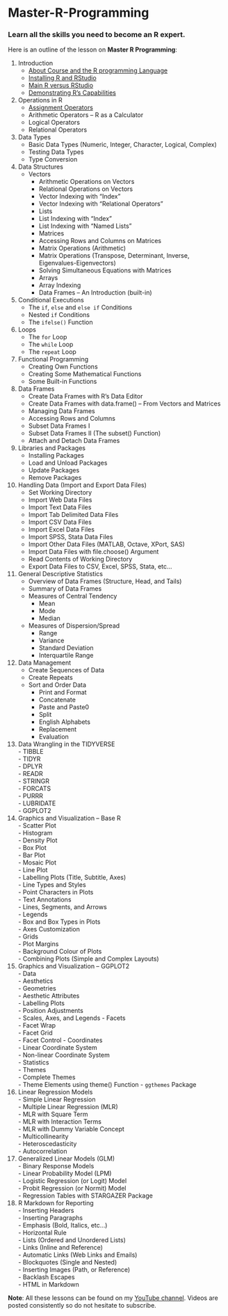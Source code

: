 # Master-R-Programming
### Learn all the skills you need to become an R expert.

Here is an outline of the lesson on **Master R Programming**:
1. Introduction
   - [About Course and the R programming Language](https://youtu.be/Yz6T1uXvnVA?si=7Yf2mtpqSpAHREZn)
   - [Installing R and RStudio](https://youtu.be/1LGxBDsRQK8?si=8H4ur622vgzmHEpv)
   - [Main R versus RStudio](https://youtu.be/Gol3Y49HK44?si=QpNMY2JD8d377hLc)
   - [Demonstrating R’s Capabilities](https://youtu.be/AfzGzcb63MY?si=HfIJ8HFxK7zwL4SS)
2. Operations in R
   - [Assignment Operators](https://youtu.be/W3_8Bjd5dJ0?si=rydht5ziOt3KjanA)
   - Arithmetic Operators – R as a Calculator
   - Logical Operators
   - Relational Operators		
3. Data Types
   - Basic Data Types (Numeric, Integer, Character, Logical, Complex)
   - Testing Data Types
   - Type Conversion		
4. Data Structures
   - Vectors
     - Arithmetic Operations on Vectors
     - Relational Operations on Vectors
     - Vector Indexing with “Index”
     - Vector Indexing with “Relational Operators”	
	 - Lists
     - List Indexing with “Index”
     - List Indexing with “Named Lists”	
	 - Matrices
     - Accessing Rows and Columns on Matrices
     - Matrix Operations (Arithmetic)
     - Matrix Operations (Transpose, Determinant, Inverse, Eigenvalues-Eigenvectors)
     - Solving Simultaneous Equations with Matrices	
	 - Arrays
     - Array Indexing
     - Data Frames – An Introduction (built-in)
5. Conditional Executions
   - The `if`, `else` and `else if` Conditions
   - Nested `if` Conditions
   - The `ifelse()` Function		
6. Loops
   - The `for` Loop
   - The `while` Loop
   - The `repeat` Loop		
7. Functional Programming
   - Creating Own Functions
   - Creating Some Mathematical Functions
   - Some Built-in Functions
8. Data Frames
   - Create Data Frames with R’s Data Editor
   - Create Data Frames with data.frame() – From Vectors and Matrices
   - Managing Data Frames
   - Accessing Rows and Columns
   - Subset Data Frames I
   - Subset Data Frames II (The subset() Function)
   - Attach and Detach Data Frames		
9. Libraries and Packages
    - Installing Packages
    - Load and Unload Packages
    - Update Packages
    - Remove Packages		
10. Handling Data (Import and Export Data Files)
    - Set Working Directory
    - Import Web Data Files
    - Import Text Data Files
    - Import Tab Delimited Data Files
    - Import CSV Data Files
    - Import Excel Data Files
    - Import SPSS, Stata Data Files
    - Import Other Data Files (MATLAB, Octave, XPort, SAS)
    - Import Data Files with file.choose() Argument
    - Read Contents of Working Directory
    - Export Data Files to CSV, Excel, SPSS, Stata, etc…		
11. General Descriptive Statistics
    - Overview of Data Frames (Structure, Head, and Tails)
    - Summary of Data Frames
    - Measures of Central Tendency
      - Mean
      - Mode
      - Median
    - Measures of Dispersion/Spread
      - Range
      - Variance
      - Standard Deviation
      - Interquartile Range	
12. Data Management
    - Create Sequences of Data
    - Create Repeats
    - Sort and Order Data		
		- Print and Format		
		- Concatenate		
		- Paste and Paste0		
		- Split		
		- English Alphabets		
		- Replacement		
		- Evaluation		
13. Data Wrangling in the TIDYVERSE			
		- TIBBLE		
		- TIDYR		
		- DPLYR		
		- READR		
		- STRINGR		
		- FORCATS		
		- PURRR		
		- LUBRIDATE		
		- GGPLOT2		
14. Graphics and Visualization – Base R			
		- Scatter Plot		
		- Histogram		
		- Density Plot		
		- Box Plot		
		- Bar Plot		
		- Mosaic Plot		
		- Line Plot		
		- Labelling Plots (Title, Subtitle, Axes)		
		- Line Types and Styles		
		- Point Characters in Plots		
		- Text Annotations		
		- Lines, Segments, and Arrows		
		- Legends		
		- Box and Box Types in Plots		
		- Axes Customization		
		- Grids		
		- Plot Margins		
		- Background Colour of Plots		
		- Combining Plots (Simple and Complex Layouts)		
15. Graphics and Visualization – GGPLOT2			
		- Data		
		- Aesthetics		
		- Geometries		
			- Aesthetic Attributes	
			- Labelling Plots	
			- Position Adjustments	
			- Scales, Axes, and Legends	
		- Facets		
			- Facet Wrap	
			- Facet Grid	
			- Facet Control	
		- Coordinates		
			- Linear Coordinate System	
			- Non-linear Coordinate System	
		- Statistics		
		- Themes		
			- Complete Themes	
			- Theme Elements using theme() Function	
			- `ggthemes` Package	
16. Linear Regression Models			
		- Simple Linear Regression		
		- Multiple Linear Regression (MLR)		
			- MLR with Square Term	
			- MLR with Interaction Terms	
			- MLR with Dummy Variable Concept	
		- Multicollinearity		
		- Heteroscedasticity		
		- Autocorrelation		
17. Generalized Linear Models (GLM)			
		- Binary Response Models		
		- Linear Probability Model (LPM)		
		- Logistic Regression (or Logit) Model		
		- Probit Regression (or Normit) Model		
		- Regression Tables with STARGAZER Package		
18. R Markdown for Reporting			
		- Inserting Headers		
		- Inserting Paragraphs		
		- Emphasis (Bold, Italics, etc…)		
		- Horizontal Rule		
		- Lists (Ordered and Unordered Lists)		
		- Links (Inline and Reference)		
		- Automatic Links (Web Links and Emails)		
		- Blockquotes (Single and Nested)		
		- Inserting Images (Path, or Reference)		
		- Backlash Escapes		
		- HTML in Markdown		

**Note**: All these lessons can be found on my [YouTube channel](https://www.youtube.com/@ElijahAppiah). Videos are posted consistently so do not hesitate to subscribe.
